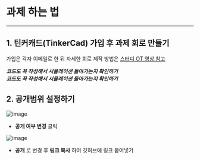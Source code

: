 # 과제 하는 법
---
## 1. 틴커캐드(TinkerCad) 가입 후 과제 회로 만들기
가입은 각자 이메일로 한 뒤 자세한 회로 제작 방법은
[스터디 OT 영상 참고](https://youtu.be/W2IIRDrbVjw?t=1422)

__*코드도 꼭 작성해서 시뮬레이션 돌아가는지 확인하기*__\
__*코드도 꼭 작성해서 시뮬레이션 돌아가는지 확인하기*__

## 2. 공개범위 설정하기
![image](https://user-images.githubusercontent.com/77739745/230731522-15a57e7e-d921-41cf-ae89-b6cb72db8b7e.png)
- __공개 여부 변경__ 클릭

![image](https://user-images.githubusercontent.com/77739745/230731547-88060d57-dcf4-47c0-9d9a-fb36c70ba934.png)
- __공개__ 로 변경 후 __링크 복사__ 하여 깃허브에 링크 붙여넣기
